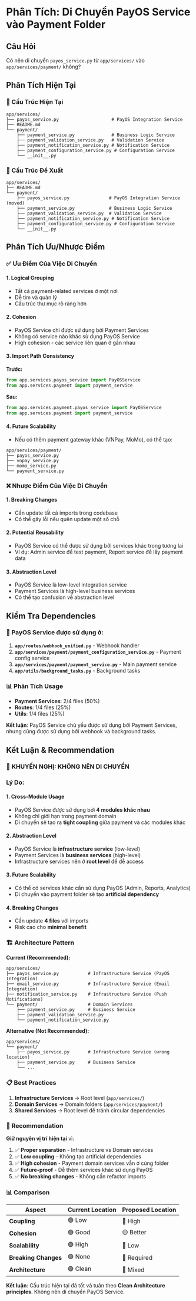 # Phân Tích: Di Chuyển PayOS Service vào Payment Folder

## Câu Hỏi

Có nên di chuyển `payos_service.py` từ `app/services/` vào `app/services/payment/` không?

## Phân Tích Hiện Tại

### 📁 Cấu Trúc Hiện Tại

```
app/services/
├── payos_service.py                    # PayOS Integration Service
├── README.md
└── payment/
    ├── payment_service.py              # Business Logic Service
    ├── payment_validation_service.py   # Validation Service
    ├── payment_notification_service.py # Notification Service
    ├── payment_configuration_service.py # Configuration Service
    └── __init__.py
```

### 📁 Cấu Trúc Đề Xuất

```
app/services/
├── README.md
└── payment/
    ├── payos_service.py               # PayOS Integration Service (moved)
    ├── payment_service.py             # Business Logic Service
    ├── payment_validation_service.py  # Validation Service
    ├── payment_notification_service.py # Notification Service
    ├── payment_configuration_service.py # Configuration Service
    └── __init__.py
```

## Phân Tích Ưu/Nhược Điểm

### ✅ Ưu Điểm Của Việc Di Chuyển

#### 1. **Logical Grouping**

- Tất cả payment-related services ở một nơi
- Dễ tìm và quản lý
- Cấu trúc thư mục rõ ràng hơn

#### 2. **Cohesion**

- PayOS Service chỉ được sử dụng bởi Payment Services
- Không có service nào khác sử dụng PayOS Service
- High cohesion - các service liên quan ở gần nhau

#### 3. **Import Path Consistency**

**Trước:**

```python
from app.services.payos_service import PayOSService
from app.services.payment import payment_service
```

**Sau:**

```python
from app.services.payment.payos_service import PayOSService
from app.services.payment import payment_service
```

#### 4. **Future Scalability**

- Nếu có thêm payment gateway khác (VNPay, MoMo), có thể tạo:

```
app/services/payment/
├── payos_service.py
├── vnpay_service.py
├── momo_service.py
└── payment_service.py
```

### ❌ Nhược Điểm Của Việc Di Chuyển

#### 1. **Breaking Changes**

- Cần update tất cả imports trong codebase
- Có thể gây lỗi nếu quên update một số chỗ

#### 2. **Potential Reusability**

- PayOS Service có thể được sử dụng bởi services khác trong tương lai
- Ví dụ: Admin service để test payment, Report service để lấy payment data

#### 3. **Abstraction Level**

- PayOS Service là low-level integration service
- Payment Services là high-level business services
- Có thể tạo confusion về abstraction level

## Kiểm Tra Dependencies

### 📍 PayOS Service được sử dụng ở:

1. **`app/routes/webhook_unified.py`** - Webhook handler
2. **`app/services/payment/payment_configuration_service.py`** - Payment config service
3. **`app/services/payment/payment_service.py`** - Main payment service
4. **`app/utils/background_tasks.py`** - Background tasks

### 📊 Phân Tích Usage

- **Payment Services**: 2/4 files (50%)
- **Routes**: 1/4 files (25%)
- **Utils**: 1/4 files (25%)

**Kết luận**: PayOS Service chủ yếu được sử dụng bởi Payment Services, nhưng cũng được sử dụng bởi webhook và background tasks.

## Kết Luận & Recommendation

### 🎯 **KHUYẾN NGHỊ: KHÔNG NÊN DI CHUYỂN**

### Lý Do:

#### 1. **Cross-Module Usage**

- PayOS Service được sử dụng bởi **4 modules khác nhau**
- Không chỉ giới hạn trong payment domain
- Di chuyển sẽ tạo ra **tight coupling** giữa payment và các modules khác

#### 2. **Abstraction Level**

- PayOS Service là **infrastructure service** (low-level)
- Payment Services là **business services** (high-level)
- Infrastructure services nên ở **root level** để dễ access

#### 3. **Future Scalability**

- Có thể có services khác cần sử dụng PayOS (Admin, Reports, Analytics)
- Di chuyển vào payment folder sẽ tạo **artificial dependency**

#### 4. **Breaking Changes**

- Cần update **4 files** với imports
- Risk cao cho **minimal benefit**

### 🏗️ **Architecture Pattern**

**Current (Recommended):**

```
app/services/
├── payos_service.py           # Infrastructure Service (PayOS Integration)
├── email_service.py           # Infrastructure Service (Email Integration)
├── notification_service.py    # Infrastructure Service (Push Notifications)
└── payment/                   # Domain Services
    ├── payment_service.py     # Business Service
    ├── payment_validation_service.py
    └── payment_notification_service.py
```

**Alternative (Not Recommended):**

```
app/services/
└── payment/
    ├── payos_service.py       # Infrastructure Service (wrong location)
    ├── payment_service.py     # Business Service
    └── ...
```

### 📋 **Best Practices**

1. **Infrastructure Services** → Root level (`app/services/`)
2. **Domain Services** → Domain folders (`app/services/payment/`)
3. **Shared Services** → Root level để tránh circular dependencies

### 🚀 **Recommendation**

**Giữ nguyên vị trí hiện tại** vì:

1. ✅ **Proper separation** - Infrastructure vs Domain services
2. ✅ **Low coupling** - Không tạo artificial dependencies
3. ✅ **High cohesion** - Payment domain services vẫn ở cùng folder
4. ✅ **Future-proof** - Dễ thêm services khác sử dụng PayOS
5. ✅ **No breaking changes** - Không cần refactor imports

### 📊 **Comparison**

| Aspect               | Current Location | Proposed Location |
| -------------------- | ---------------- | ----------------- |
| **Coupling**         | 🟢 Low           | 🔴 High           |
| **Cohesion**         | 🟢 Good          | 🟡 Better         |
| **Scalability**      | 🟢 High          | 🔴 Low            |
| **Breaking Changes** | 🟢 None          | 🔴 Required       |
| **Architecture**     | 🟢 Clean         | 🔴 Mixed          |

**Kết luận**: Cấu trúc hiện tại đã tốt và tuân theo **Clean Architecture principles**. Không nên di chuyển PayOS Service.
